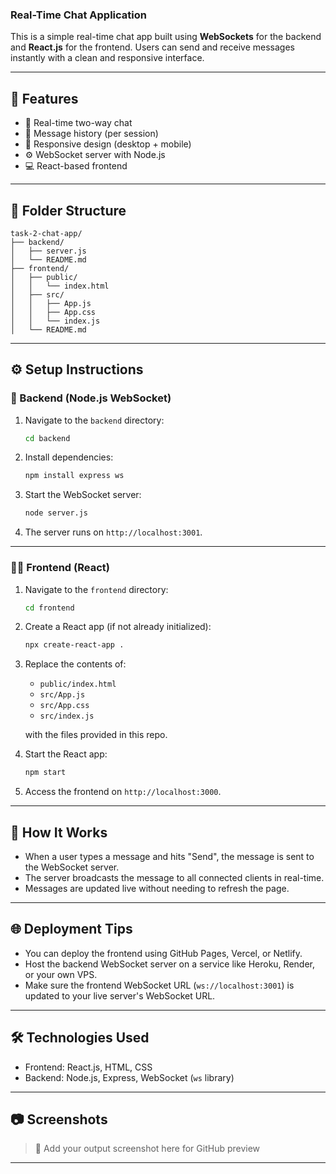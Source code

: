 

### Real-Time Chat Application

This is a simple real-time chat app built using **WebSockets** for the backend and **React.js** for the frontend. Users can send and receive messages instantly with a clean and responsive interface.

---

## 🚀 Features

- 🔁 Real-time two-way chat
- 📄 Message history (per session)
- 📱 Responsive design (desktop + mobile)
- ⚙️ WebSocket server with Node.js
- 💻 React-based frontend

---

## 📁 Folder Structure

```
task-2-chat-app/
├── backend/
│   ├── server.js
│   └── README.md
├── frontend/
│   ├── public/
│   │   └── index.html
│   ├── src/
│   │   ├── App.js
│   │   ├── App.css
│   │   └── index.js
│   └── README.md
```

---

## ⚙️ Setup Instructions

### 🔧 Backend (Node.js WebSocket)

1. Navigate to the `backend` directory:
   ```bash
   cd backend
   ```

2. Install dependencies:
   ```bash
   npm install express ws
   ```

3. Start the WebSocket server:
   ```bash
   node server.js
   ```

4. The server runs on `http://localhost:3001`.

---

### 🧑‍💻 Frontend (React)

1. Navigate to the `frontend` directory:
   ```bash
   cd frontend
   ```

2. Create a React app (if not already initialized):
   ```bash
   npx create-react-app .
   ```

3. Replace the contents of:
   - `public/index.html`
   - `src/App.js`
   - `src/App.css`
   - `src/index.js`

   with the files provided in this repo.

4. Start the React app:
   ```bash
   npm start
   ```

5. Access the frontend on `http://localhost:3000`.

---

## 🔗 How It Works

- When a user types a message and hits "Send", the message is sent to the WebSocket server.
- The server broadcasts the message to all connected clients in real-time.
- Messages are updated live without needing to refresh the page.

---

## 🌐 Deployment Tips

- You can deploy the frontend using GitHub Pages, Vercel, or Netlify.
- Host the backend WebSocket server on a service like Heroku, Render, or your own VPS.
- Make sure the frontend WebSocket URL (`ws://localhost:3001`) is updated to your live server's WebSocket URL.

---

## 🛠 Technologies Used

- Frontend: React.js, HTML, CSS
- Backend: Node.js, Express, WebSocket (`ws` library)

---

## 📷 Screenshots

> 📌 Add your output screenshot here for GitHub preview

---
